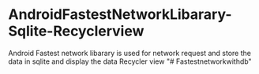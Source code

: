# AndroidFastestNetworkLibarary-Sqlite-Recyclerview
Android Fastest network libarary is used for network request and store the data in sqlite and display the data Recycler view
"# Fastestnetworkwithdb" 
